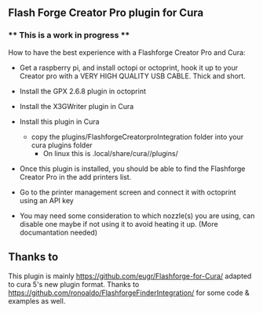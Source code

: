 ## Flash Forge Creator Pro plugin for Cura

### ** This is a work in progress **

How to have the best experience with a Flashforge Creator Pro and Cura:

  * Get a raspberry pi, and install octopi or octoprint, hook it up to your Creator pro with a VERY HIGH QUALITY USB CABLE. Thick and short.
  * Install the GPX 2.6.8 plugin in octoprint
  * Install the X3GWriter plugin in Cura
  * Install this plugin in Cura
    * copy the plugins/FlashforgeCreatorproIntegration folder into your cura plugins folder
      * On linux this is .local/share/cura/<version>/plugins/

  * Once this plugin is installed, you should be able to find the Flashforge Creator Pro in the add printers list.
  * Go to the printer management screen and connect it with octoprint using an API key
  * You may need some consideration to which nozzle(s) you are using, can disable one maybe if not using it to avoid heating it up. (More documantation needed)



## Thanks to

This plugin is mainly https://github.com/eugr/Flashforge-for-Cura/ adapted to cura 5's new plugin format. Thanks to https://github.com/ronoaldo/FlashforgeFinderIntegration/ for some code & examples as well.
